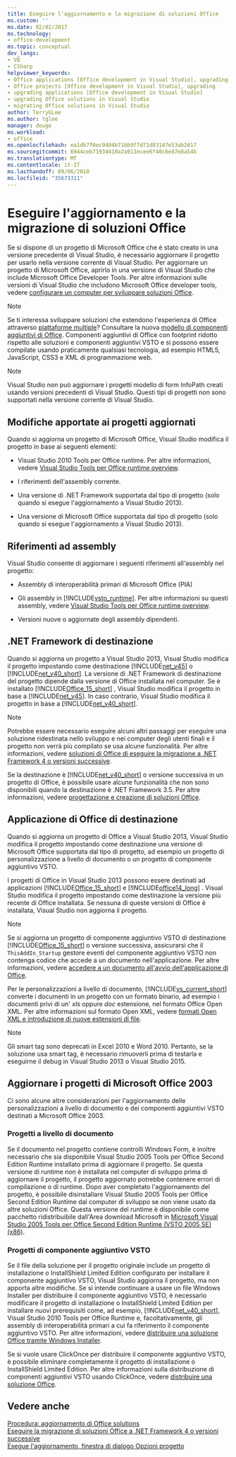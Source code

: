 ```yaml
---
title: Eseguire l'aggiornamento e la migrazione di soluzioni Office
ms.custom: ''
ms.date: 02/02/2017
ms.technology:
- office-development
ms.topic: conceptual
dev_langs:
- VB
- CSharp
helpviewer_keywords:
- Office applications [Office development in Visual Studio], upgrading
- Office projects [Office development in Visual Studio], upgrading
- upgrading applications [Office development in Visual Studio]
- upgrading Office solutions in Visual Studio
- migrating Office solutions in Visual Studio
author: TerryGLee
ms.author: tglee
manager: douge
ms.workload:
- office
ms.openlocfilehash: ea1db7f0ec9404b71bb9f7d71d83147e53ab2d17
ms.sourcegitcommit: 6944ceb7193d410a2a913ecee6f40c6e87e8a54b
ms.translationtype: MT
ms.contentlocale: it-IT
ms.lasthandoff: 09/06/2018
ms.locfileid: "35673311"
---
```

# <a name="upgrade-and-migrate-office-solutions"></a>Eseguire l'aggiornamento e la migrazione di soluzioni Office
  Se si dispone di un progetto di Microsoft Office che è stato creato in una versione precedente di Visual Studio, è necessario aggiornare il progetto per usarlo nella versione corrente di Visual Studio. Per aggiornare un progetto di Microsoft Office, aprirlo in una versione di Visual Studio che include Microsoft Office Developer Tools. Per altre informazioni sulle versioni di Visual Studio che includono Microsoft Office developer tools, vedere [configurare un computer per sviluppare soluzioni Office](../vsto/configuring-a-computer-to-develop-office-solutions.md).  
  
> [!NOTE]  
>  Se ti interessa sviluppare soluzioni che estendono l'esperienza di Office attraverso [piattaforme multiple](https://dev.office.com/add-in-availability)? Consultare la nuova [modello di componenti aggiuntivi di Office](https://dev.office.com/docs/add-ins/overview/office-add-ins). Componenti aggiuntivi di Office con footprint ridotto rispetto alle soluzioni e componenti aggiuntivi VSTO e si possono essere compilate usando praticamente qualsiasi tecnologia, ad esempio HTML5, JavaScript, CSS3 e XML di programmazione web.  
  
> [!NOTE]  
>  Visual Studio non può aggiornare i progetti modello di form InfoPath creati usando versioni precedenti di Visual Studio. Questi tipi di progetti non sono supportati nella versione corrente di Visual Studio.  
  
## <a name="changes-to-upgraded-projects"></a>Modifiche apportate ai progetti aggiornati  
 Quando si aggiorna un progetto di Microsoft Office, Visual Studio modifica il progetto in base ai seguenti elementi:  
  
-   Visual Studio 2010 Tools per Office runtime. Per altre informazioni, vedere [Visual Studio Tools per Office runtime overview](../vsto/visual-studio-tools-for-office-runtime-overview.md).  
  
-   I riferimenti dell'assembly corrente.  
  
-   Una versione di .NET Framework supportata dal tipo di progetto (solo quando si esegue l'aggiornamento a Visual Studio 2013).  
  
-   Una versione di Microsoft Office supportata dal tipo di progetto (solo quando si esegue l'aggiornamento a Visual Studio 2013).  
  
## <a name="assembly-references"></a>Riferimenti ad assembly  
 Visual Studio consente di aggiornare i seguenti riferimenti all'assembly nel progetto:  
  
-   Assembly di interoperabilità primari di Microsoft Office (PIA)  
  
-   Gli assembly in [!INCLUDE[vsto_runtime](../vsto/includes/vsto-runtime-md.md)]. Per altre informazioni su questi assembly, vedere [Visual Studio Tools per Office runtime overview](../vsto/visual-studio-tools-for-office-runtime-overview.md).  
  
-   Versioni nuove o aggiornate degli assembly dipendenti.  
  
## <a name="targeted-net-framework"></a>.NET Framework di destinazione  
 Quando si aggiorna un progetto a Visual Studio 2013, Visual Studio modifica il progetto impostando come destinazione [!INCLUDE[net_v45](../vsto/includes/net-v45-md.md)] o [!INCLUDE[net_v40_short](../sharepoint/includes/net-v40-short-md.md)]. La versione di .NET Framework di destinazione del progetto dipende dalla versione di Office installata nel computer. Se è installato [!INCLUDE[Office_15_short](../vsto/includes/office-15-short-md.md)] , Visual Studio modifica il progetto in base a [!INCLUDE[net_v45](../vsto/includes/net-v45-md.md)]. In caso contrario, Visual Studio modifica il progetto in base a [!INCLUDE[net_v40_short](../sharepoint/includes/net-v40-short-md.md)].  
  
> [!NOTE]  
>  Potrebbe essere necessario eseguire alcuni altri passaggi per eseguire una soluzione ridestinata nello sviluppo e nei computer degli utenti finali e il progetto non verrà più compilato se usa alcune funzionalità. Per altre informazioni, vedere [soluzioni di Office di eseguire la migrazione a .NET Framework 4 o versioni successive](../vsto/migrating-office-solutions-to-the-dotnet-framework-4-or-later.md).  
  
 Se la destinazione è [!INCLUDE[net_v40_short](../sharepoint/includes/net-v40-short-md.md)] o versione successiva in un progetto di Office, è possibile usare alcune funzionalità che non sono disponibili quando la destinazione è .NET Framework 3.5. Per altre informazioni, vedere [progettazione e creazione di soluzioni Office](../vsto/designing-and-creating-office-solutions.md).  
  
## <a name="targeted-office-application"></a>Applicazione di Office di destinazione  
 Quando si aggiorna un progetto di Office a Visual Studio 2013, Visual Studio modifica il progetto impostando come destinazione una versione di Microsoft Office supportata dal tipo di progetto, ad esempio un progetto di personalizzazione a livello di documento o un progetto di componente aggiuntivo VSTO.  
  
 I progetti di Office in Visual Studio 2013 possono essere destinati ad applicazioni [!INCLUDE[Office_15_short](../vsto/includes/office-15-short-md.md)] e [!INCLUDE[office14_long](../vsto/includes/office14-long-md.md)] . Visual Studio modifica il progetto impostando come destinazione la versione più recente di Office installata. Se nessuna di queste versioni di Office è installata, Visual Studio non aggiorna il progetto.  
  
> [!NOTE]  
>  Se si aggiorna un progetto di componente aggiuntivo VSTO di destinazione [!INCLUDE[Office_15_short](../vsto/includes/office-15-short-md.md)] o versione successiva, assicurarsi che il `ThisAddIn_Startup` gestore eventi del componente aggiuntivo VSTO non contenga codice che accede a un documento nell'applicazione. Per altre informazioni, vedere [accedere a un documento all'avvio dell'applicazione di Office](../vsto/programming-vsto-add-ins.md#AccessingDocuments).  
  
 Per le personalizzazioni a livello di documento, [!INCLUDE[vs_current_short](../sharepoint/includes/vs-current-short-md.md)] converte i documenti in un progetto con un formato binario, ad esempio i documenti privi di un' *xls* oppure *doc* estensione, nel formato Office Open XML. Per altre informazioni sul formato Open XML, vedere [formati Open XML e introduzione di nuove estensioni di file](https://support.office.com/en-nz/article/Introduction-to-new-file-name-extensions-eca81dcb-5626-4e5b-8362-524d13ae4ec1).  
  
> [!NOTE]  
>  Gli smart tag sono deprecati in Excel 2010 e Word 2010. Pertanto, se la soluzione usa smart tag, è necessario rimuoverli prima di testarla e eseguirne il debug in Visual Studio 2013 o Visual Studio 2015.  
  
## <a name="upgrade-microsoft-office-2003-projects"></a>Aggiornare i progetti di Microsoft Office 2003  
 Ci sono alcune altre considerazioni per l'aggiornamento delle personalizzazioni a livello di documento e dei componenti aggiuntivi VSTO destinati a Microsoft Office 2003.  
  
### <a name="document-level-projects"></a>Progetti a livello di documento  
 Se il documento nel progetto contiene controlli Windows Form, è inoltre necessario che sia disponibile Visual Studio 2005 Tools per Office Second Edition Runtime installato prima di aggiornare il progetto. Se questa versione di runtime non è installata nel computer di sviluppo prima di aggiornare il progetto, il progetto aggiornato potrebbe contenere errori di compilazione o di runtime. Dopo aver completato l'aggiornamento del progetto, è possibile disinstallare Visual Studio 2005 Tools per Office Second Edition Runtime dal computer di sviluppo se non viene usato da altre soluzioni Office. Questa versione del runtime è disponibile come pacchetto ridistribuibile dall'Area download Microsoft in [Microsoft Visual Studio 2005 Tools per Office Second Edition Runtime (VSTO 2005 SE) (x86)](http://go.microsoft.com/fwlink/?linkid=49612).  
  
### <a name="vsto-add-in-projects"></a>Progetti di componente aggiuntivo VSTO  
 Se il file della soluzione per il progetto originale include un progetto di installazione o InstallShield Limited Edition configurato per installare il componente aggiuntivo VSTO, Visual Studio aggiorna il progetto, ma non apporta altre modifiche. Se si intende continuare a usare un file Windows Installer per distribuire il componente aggiuntivo VSTO, è necessario modificare il progetto di installazione o InstallShield Limited Edition per installare nuovi prerequisiti come, ad esempio, [!INCLUDE[net_v40_short](../sharepoint/includes/net-v40-short-md.md)], Visual Studio 2010 Tools per Office Runtime e, facoltativamente, gli assembly di interoperabilità primari a cui fa riferimento il componente aggiuntivo VSTO. Per altre informazioni, vedere [distribuire una soluzione Office tramite Windows Installer](../vsto/deploying-an-office-solution-by-using-windows-installer.md).  
  
 Se si vuole usare ClickOnce per distribuire il componente aggiuntivo VSTO, è possibile eliminare completamente il progetto di installazione o InstallShield Limited Edition. Per altre informazioni sulla distribuzione di componenti aggiuntivi VSTO usando ClickOnce, vedere [distribuire una soluzione Office](../vsto/deploying-an-office-solution.md).  
  
## <a name="see-also"></a>Vedere anche  
 [Procedura: aggiornamento di Office solutions](http://msdn.microsoft.com/a269e539-b717-4680-a568-2152b070347e)   
 [Eseguire la migrazione di soluzioni Office a .NET Framework 4 o versioni successive](../vsto/migrating-office-solutions-to-the-dotnet-framework-4-or-later.md)   
 [Esegue l'aggiornamento, finestra di dialogo Opzioni progetto](../vsto/project-upgrade-options-dialog-box.md)  
  
  